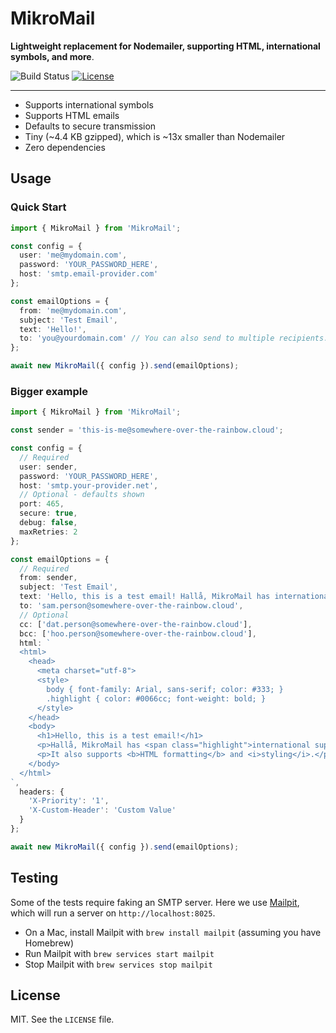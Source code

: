 # MikroMail

**Lightweight replacement for Nodemailer, supporting HTML, international symbols, and more**.

![Build Status](https://github.com/mikaelvesavuori/mikromail/workflows/main/badge.svg)
[![License](https://img.shields.io/badge/license-MIT-green.svg)](https://opensource.org/licenses/MIT)

---

- Supports international symbols
- Supports HTML emails
- Defaults to secure transmission
- Tiny (~4.4 KB gzipped), which is ~13x smaller than Nodemailer
- Zero dependencies

## Usage

### Quick Start

```typescript
import { MikroMail } from 'MikroMail';

const config = {
  user: 'me@mydomain.com',
  password: 'YOUR_PASSWORD_HERE',
  host: 'smtp.email-provider.com'
};

const emailOptions = {
  from: 'me@mydomain.com',
  subject: 'Test Email',
  text: 'Hello!',
  to: 'you@yourdomain.com' // You can also send to multiple recipients: ['sam@acmecorp.cloud', 'sammy@acmecorp.cloud']
};

await new MikroMail({ config }).send(emailOptions);
```

### Bigger example

```typescript
import { MikroMail } from 'MikroMail';

const sender = 'this-is-me@somewhere-over-the-rainbow.cloud';

const config = {
  // Required
  user: sender,
  password: 'YOUR_PASSWORD_HERE',
  host: 'smtp.your-provider.net',
  // Optional - defaults shown
  port: 465,
  secure: true,
  debug: false,
  maxRetries: 2
};

const emailOptions = {
  // Required
  from: sender,
  subject: 'Test Email',
  text: 'Hello, this is a test email! Hallå, MikroMail has international support for, among others, español, français, português, 中文, 日本語, and Русский!',
  to: 'sam.person@somewhere-over-the-rainbow.cloud',
  // Optional
  cc: ['dat.person@somewhere-over-the-rainbow.cloud'],
  bcc: ['hoo.person@somewhere-over-the-rainbow.cloud'],
  html: `
  <html>
    <head>
      <meta charset="utf-8">
      <style>
        body { font-family: Arial, sans-serif; color: #333; }
        .highlight { color: #0066cc; font-weight: bold; }
      </style>
    </head>
    <body>
      <h1>Hello, this is a test email!</h1>
      <p>Hallå, MikroMail has <span class="highlight">international support</span> for, among others, español, français, português, 中文, 日本語, and Русский!</p>
      <p>It also supports <b>HTML formatting</b> and <i>styling</i>.</p>
    </body>
  </html>
`,
  headers: {
    'X-Priority': '1',
    'X-Custom-Header': 'Custom Value'
  }
};

await new MikroMail({ config }).send(emailOptions);
```

## Testing

Some of the tests require faking an SMTP server. Here we use [Mailpit](https://github.com/axllent/mailpit), which will run a server on `http://localhost:8025`.

- On a Mac, install Mailpit with `brew install mailpit` (assuming you have Homebrew)
- Run Mailpit with `brew services start mailpit`
- Stop Mailpit with `brew services stop mailpit`

## License

MIT. See the `LICENSE` file.
